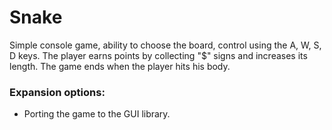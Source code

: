 # **Snake**
Simple console game, ability to choose the board, control using the A, W, S, D keys. The player earns points by collecting "$" signs and increases its length.
The game ends when the player hits his body.
### Expansion options:
- Porting the game to the GUI library.

